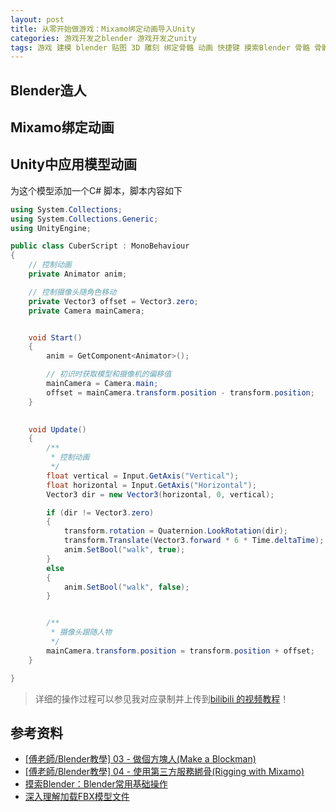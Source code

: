 ```yaml
---
layout: post
title: 从零开始做游戏：Mixamo绑定动画导入Unity
categories: 游戏开发之blender 游戏开发之unity 
tags: 游戏 建模 blender 贴图 3D 雕刻 绑定骨骼 动画 快捷键 摸索Blender 骨骼 骨骼权重 Rigging:Rigify unity unity3d Unity3D U3D 镜像模式 fbx mixamo 从零开始做游戏
---
```


## Blender造人



## Mixamo绑定动画



## Unity中应用模型动画

为这个模型添加一个C# 脚本，脚本内容如下

```c#
using System.Collections;
using System.Collections.Generic;
using UnityEngine;

public class CuberScript : MonoBehaviour
{
    // 控制动画
    private Animator anim;

    // 控制摄像头随角色移动
    private Vector3 offset = Vector3.zero;
    private Camera mainCamera;


    void Start()
    {
        anim = GetComponent<Animator>();

        // 初识时获取模型和摄像机的偏移值
        mainCamera = Camera.main;
        offset = mainCamera.transform.position - transform.position;
    }

    
    void Update()
    {
        /**
         * 控制动画
         */
        float vertical = Input.GetAxis("Vertical");                      // 垂直轴（w、s或者上下键）
        float horizontal = Input.GetAxis("Horizontal");                  // 水平轴（a、d或者左右键）
        Vector3 dir = new Vector3(horizontal, 0, vertical);              // 方向向量

        if (dir != Vector3.zero)
        {
            transform.rotation = Quaternion.LookRotation(dir);           // 旋转
            transform.Translate(Vector3.forward * 6 * Time.deltaTime);   // 移动
            anim.SetBool("walk", true);                                  // 播放行走动画
        }
        else
        {
            anim.SetBool("walk", false);                                 // 播放站立动画
        }


        /**
         * 摄像头跟随人物
         */
        mainCamera.transform.position = transform.position + offset;
    }

}
```

>详细的操作过程可以参见我对应录制并上传到[bilibili 的视频教程]()！

## 参考资料

* [[傅老師/Blender教學] 03 - 做個方塊人(Make a Blockman)](https://www.bilibili.com/video/av16721533)
* [[傅老師/Blender教學] 04 - 使用第三方服務綁骨(Rigging with Mixamo)](https://www.bilibili.com/video/av16738239)
* [摸索Blender：Blender常用基础操作](http://www.xumenger.com/blender-example-01-20190907/)
* [深入理解加载FBX模型文件](https://blog.csdn.net/jxw167/article/details/81630899)
